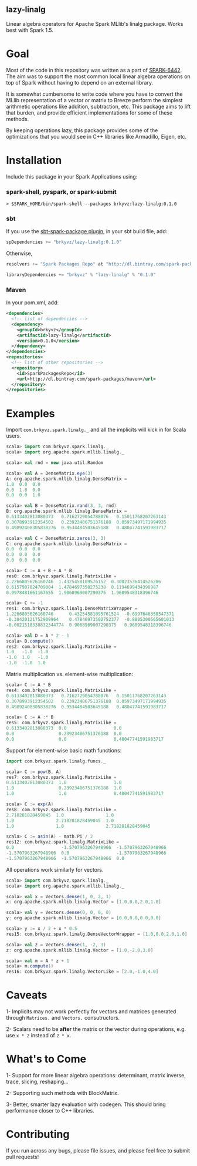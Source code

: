 lazy-linalg
-----------

Linear algebra operators for Apache Spark MLlib's linalg package. Works best with Spark 1.5.

Goal
====

Most of the code in this repository was written as a part of
[SPARK-6442](https://issues.apache.org/jira/browse/SPARK-6442). The aim was to support the most
common local linear algebra operations on top of Spark without having to depend on an external
library.

It is somewhat cumbersome to write code where you have to convert the MLlib representation of a
vector or matrix to Breeze perform the simplest arithmetic operations like addition, subtraction, etc.
This package aims to lift that burden, and provide efficient implementations for some of these methods.

By keeping operations lazy, this package provides some of the optimizations that you would see
in C++ libraries like Armadillo, Eigen, etc.

Installation
============

Include this package in your Spark Applications using:

### spark-shell, pyspark, or spark-submit

```
> $SPARK_HOME/bin/spark-shell --packages brkyvz:lazy-linalg:0.1.0
```

### sbt

If you use the [sbt-spark-package plugin](https://github.com/databricks/sbt-spark-package), 
in your sbt build file, add:

```scala
spDependencies += "brkyvz/lazy-linalg:0.1.0"
```

Otherwise,

```scala
resolvers += "Spark Packages Repo" at "http://dl.bintray.com/spark-packages/maven"

libraryDependencies += "brkyvz" % "lazy-linalg" % "0.1.0"
```

### Maven

In your pom.xml, add:
```xml
<dependencies>
  <!-- list of dependencies -->
  <dependency>
    <groupId>brkyvz</groupId>
    <artifactId>lazy-linalg</artifactId>
    <version>0.1.0</version>
  </dependency>
</dependencies>
<repositories>
  <!-- list of other repositories -->
  <repository>
    <id>SparkPackagesRepo</id>
    <url>http://dl.bintray.com/spark-packages/maven</url>
  </repository>
</repositories>
```

Examples
========

Import `com.brkyvz.spark.linalg._` and all the implicits will kick in for Scala users.

```scala
scala> import com.brkyvz.spark.linalg._
scala> import org.apache.spark.mllib.linalg._

scala> val rnd = new java.util.Random

scala> val A = DenseMatrix.eye(3)
A: org.apache.spark.mllib.linalg.DenseMatrix =
1.0  0.0  0.0
0.0  1.0  0.0
0.0  0.0  1.0

scala> val B = DenseMatrix.rand(3, 3, rnd)
B: org.apache.spark.mllib.linalg.DenseMatrix =
0.6133402813080373   0.7162729054788076   0.15011768207263143
0.3078993912354502   0.23923486751376188  0.05973497171994935
0.49892408305838276  0.9534484503645188   0.48047741591983717

scala> val C = DenseMatrix.zeros(3, 3)
C: org.apache.spark.mllib.linalg.DenseMatrix =
0.0  0.0  0.0
0.0  0.0  0.0
0.0  0.0  0.0

scala> C := A + B + A * B
res0: com.brkyvz.spark.linalg.MatrixLike =
2.2266805626160746  1.4325458109576152  0.30023536414526286
0.6157987824709004  1.4784697350275238  0.1194699434398987
0.9978481661167655  1.9068969007290375  1.9609548318396746

scala> C += -1
res1: com.brkyvz.spark.linalg.DenseMatrixWrapper =
1.2266805626160746      0.43254581095761524  -0.6997646358547371
-0.38420121752909964    0.47846973502752377  -0.8805300565601013
-0.0021518338832344774  0.9068969007290375   0.9609548318396746

scala> val D = A * 2 - 1
scala> D.compute()
res2: com.brkyvz.spark.linalg.MatrixLike =
1.0   -1.0  -1.0
-1.0  1.0   -1.0
-1.0  -1.0  1.0
```

Matrix multiplication vs. element-wise multiplication:

```scala
scala> C := A * B
res4: com.brkyvz.spark.linalg.MatrixLike =
0.6133402813080373   0.7162729054788076   0.15011768207263143
0.3078993912354502   0.23923486751376188  0.05973497171994935
0.49892408305838276  0.9534484503645188   0.48047741591983717

scala> C := A :* B
res5: com.brkyvz.spark.linalg.MatrixLike =
0.6133402813080373  0.0                  0.0
0.0                 0.23923486751376188  0.0
0.0                 0.0                  0.48047741591983717
```

Support for element-wise basic math functions:

```scala
import com.brkyvz.spark.linalg.funcs._

scala> C := pow(B, A)
res7: com.brkyvz.spark.linalg.MatrixLike =
0.6133402813080373  1.0                  1.0
1.0                 0.23923486751376188  1.0
1.0                 1.0                  0.48047741591983717

scala> C := exp(A)
res8: com.brkyvz.spark.linalg.MatrixLike =
2.718281828459045  1.0                1.0
1.0                2.718281828459045  1.0
1.0                1.0                2.718281828459045

scala> C := asin(A) - math.Pi / 2
res12: com.brkyvz.spark.linalg.MatrixLike =
0.0                  -1.5707963267948966  -1.5707963267948966
-1.5707963267948966  0.0                  -1.5707963267948966
-1.5707963267948966  -1.5707963267948966  0.0
```

All operations work similarly for vectors.

```scala
scala> import com.brkyvz.spark.linalg._
scala> import org.apache.spark.mllib.linalg._

scala> val x = Vectors.dense(1, 0, 2, 1)
x: org.apache.spark.mllib.linalg.Vector = [1.0,0.0,2.0,1.0]

scala> val y = Vectors.dense(0, 0, 0, 0)
y: org.apache.spark.mllib.linalg.Vector = [0.0,0.0,0.0,0.0]

scala> y := x / 2 + x * 0.5
res15: com.brkyvz.spark.linalg.DenseVectorWrapper = [1.0,0.0,2.0,1.0]

scala> val z = Vectors.dense(1, -2, 3)
z: org.apache.spark.mllib.linalg.Vector = [1.0,-2.0,3.0]

scala> val m = A * z + 1
scala> m.compute()
res16: com.brkyvz.spark.linalg.VectorLike = [2.0,-1.0,4.0]
```

Caveats
=======

1- Implicits may not work perfectly for vectors and matrices generated through `Matrices.` and
`Vectors.` consutructors.

2- Scalars need to be **after** the matrix or the vector during operations, e.g. use `x * 2` instead
 of `2 * x`.

What's to Come
==============

1- Support for more linear algebra operations: determinant, matrix inverse, trace, slicing,
reshaping...

2- Supporting such methods with BlockMatrix.

3- Better, smarter lazy evaluation with codegen. This should bring performance closer to C++
 libraries.


Contributing
============

If you run across any bugs, please file issues, and please feel free to submit pull requests!


